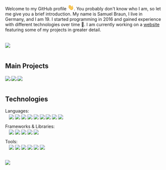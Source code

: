 Welcome to my GitHub profile <img src="https://raw.githubusercontent.com/MindLabor/MindLabor/master/wave.gif" width="20px">. You probably don't know who I am, so let me give you a brief introduction. My name is Samuel Braun, I live in Germany, and I am 19. I started programming in 2016 and gained experience with different technologies over time 🧰. I am currently working on a <a href="https://mindlabor.dev">website</a> featuring some of my projects in greater detail. 


<br/>
<a name="m"><img align="center" src="https://github-readme-stats.vercel.app/api?username=MindLabor&hide=contribs,prs&count_private=true&show_icons=true&bg_color=30,690EB0,9B2189&text_color=fff&title_color=ffffffbb&icon_color=ffffffbb" /></a><br/>
&nbsp;


## Main Projects
<a href="https://github.com/MindLabor/Blog">
  <img align="center" style="flex: 1;" src="https://github-readme-stats.vercel.app/api/pin/?username=MindLabor&repo=Blog&title_color=9b2189" />
</a>

<a href="https://github.com/MindLabor/Skadi">
  <img align="center" style="flex: 1;" src="https://github-readme-stats.vercel.app/api/pin/?username=MindLabor&repo=Skadi&title_color=9b2189" />
</a>

<a href="https://github.com/MindLabor/Frac">
  <img align="center" style="flex: 1;" src="https://github-readme-stats.vercel.app/api/pin/?username=MindLabor&repo=Frac&title_color=9b2189" />
</a><br/>
&nbsp;


## Technologies

Languages:\
&nbsp;&nbsp;
<a name="m"><img align="center" src="https://img.shields.io/badge/-HTML5-24292e?style=for-the-badge&logo=HTML5&logoColor=white" />
</a>
<a name="m"><img align="center" src="https://img.shields.io/badge/-CSS3-24292e?style=for-the-badge&logo=CSS3&logoColor=white" />
</a>
<a name="m"><img align="center" src="https://img.shields.io/badge/-SASS-24292e?style=for-the-badge&logo=sass&logoColor=white" />
</a>
<a name="m"><img align="center" src="https://img.shields.io/badge/-Javascript-24292e?style=for-the-badge&logo=javascript&logoColor=white" />
</a>
<a name="m"><img align="center" src="https://img.shields.io/badge/-Typescript-24292e?style=for-the-badge&logo=typescript&logoColor=white" />
</a>
<a name="m"><img align="center" src="https://img.shields.io/badge/-Python-24292e?style=for-the-badge&logo=python&logoColor=white" />
</a>
<a name="m"><img align="center" src="https://img.shields.io/badge/-PHP-24292e?style=for-the-badge&logo=php&logoColor=white" />
</a>
<a name="m"><img align="center" src="https://img.shields.io/badge/-Java-24292e?style=for-the-badge&logo=java&logoColor=white" />
</a>
<a name="m"><img align="center" src="https://img.shields.io/badge/-SQL-24292e?style=for-the-badge&logo=mysql&logoColor=white" />
</a>

Frameworks & Libraries:\
&nbsp;&nbsp;
<a name="m"><img align="center" src="https://img.shields.io/badge/-Angular-24292e?style=for-the-badge&logo=angular&logoColor=white" />
</a>
<a name="m"><img align="center" src="https://img.shields.io/badge/-Frappe-24292e?style=for-the-badge" />
</a>
<a name="m"><img align="center" src="https://img.shields.io/badge/-Processing-24292e?style=for-the-badge" />
</a>
<a name="m"><img align="center" src="https://img.shields.io/badge/-jQuery-24292e?style=for-the-badge&logo=jquery&logoColor=white" />
</a>
<a name="m"><img align="center" src="https://img.shields.io/badge/-Lodash-24292e?style=for-the-badge&logo=lodash&logoColor=white" />
</a>

Tools:\
&nbsp;&nbsp;
<a name="m"><img align="center" src="https://img.shields.io/badge/-VS%20Code-24292e?style=for-the-badge&logo=visual-studio-code&logoColor=white" />
</a>
<a name="m"><img align="center" src="https://img.shields.io/badge/-Intellij%20Idea-24292e?style=for-the-badge&logo=intellij-idea&logoColor=white" />
</a>
<a name="m"><img align="center" src="https://img.shields.io/badge/-Eclipse-24292e?style=for-the-badge&logo=eclipse&logoColor=white" />
</a>
<a name="m"><img align="center" src="https://img.shields.io/badge/-Figma-24292e?style=for-the-badge&logo=figma&logoColor=white" />
</a>
<a name="m"><img align="center" src="https://img.shields.io/badge/-Git-24292e?style=for-the-badge&logo=git&logoColor=white" />
</a>
<a name="m"><img align="center" src="https://img.shields.io/badge/-Travis CI-24292e?style=for-the-badge&logo=travis-ci&logoColor=white" />
</a><br/>
&nbsp;

<a name="m"><img align="center" src="https://github-readme-stats.vercel.app/api/top-langs/?username=MindLabor&hide=TSQL,CodeQL&title_color=9b2189" /></a>
